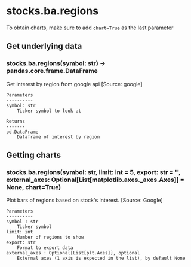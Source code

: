 # stocks.ba.regions

To obtain charts, make sure to add `chart=True` as the last parameter

## Get underlying data 
### stocks.ba.regions(symbol: str) -> pandas.core.frame.DataFrame

Get interest by region from google api [Source: google]

    Parameters
    ----------
    symbol: str
        Ticker symbol to look at

    Returns
    -------
    pd.DataFrame
        Dataframe of interest by region

## Getting charts 
### stocks.ba.regions(symbol: str, limit: int = 5, export: str = '', external_axes: Optional[List[matplotlib.axes._axes.Axes]] = None, chart=True)

Plot bars of regions based on stock's interest. [Source: Google]

    Parameters
    ----------
    symbol : str
        Ticker symbol
    limit: int
        Number of regions to show
    export: str
        Format to export data
    external_axes : Optional[List[plt.Axes]], optional
        External axes (1 axis is expected in the list), by default None
